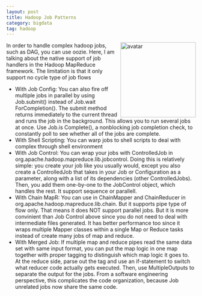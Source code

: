 ```yaml
---
layout: post
title: Hadoop Job Patterns
category: bigdata
tag: hadoop
---
```

<img src="http://imgur.com/OWTGVjD.jpg" width="200" height="200" alt="avatar" align ="right"  />

In order to handle complex hadoop jobs, such as DAG, you can use oozie. Here, I am talking about the native support of job handlers in the Hadoop MapReduce framework. The limitation is that it only support no cycle type of job flows

* With Job Config: You can also fire off multiple jobs in parallel by using Job.submit() instead of Job.wait ForCompletion(). The submit method returns immediately to the current thread and runs the job in the background. This allows you to run several jobs at once. Use Job.is Complete(), a nonblocking job completion check, to constantly poll to see whether all of the jobs are complete.
* With Shell Scripting: You can warp jobs to shell scripts to deal with complex through shell environment
* With Job Control: You can wrap your jobs with ControlledJob in org.apache.hadoop.mapreduce.lib.jobcontrol. Doing this is relatively simple: you create your job like you usually would, except you also create a ControlledJob that takes in your Job or Configuration as a parameter, along with a list of its dependencies (other ControlledJobs). Then, you add them one-by-one to the JobControl object, which handles the rest. It support sequence or parallell.
* With Chain MapR: You can use in ChainMapper and ChainReducer in org.apache.hadoop.mapreduce.lib.chain. But it supports pipe type of flow only. That means it does NOT support parallel jobs. But it is more convinient than Job Control above since you do not need to deal with intermediate files generated. It has better performance too since it wraps multiple Mapper classes within a single Map or Reduce tasks instead of create many jobs of map and reduce.
* With Merged Job: If multiple map and reduce pipes read the same data set with same input format, you can put the map logic in one map together with proper tagging to distinguish which map logic it goes to. At the reduce side, parse out the tag and use an if-statement to switch what reducer code actually gets executed. Then, use MultipleOutputs to separate the output for the jobs. From a software engineering perspective, this complicates the code organization, because Job unrelated jobs now share the same code. 

